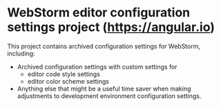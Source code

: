 # WebStorm editor configuration settings project (https://angular.io)

This project contains archived configuration settings for WebStorm, including:
* Archived configuration settings with custom settings for
  * editor code style settings
  * editor color scheme settings
* Anything else that might be a useful time saver when making adjustments to development environment configuration settings.
